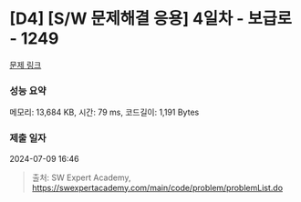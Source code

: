 # [D4] [S/W 문제해결 응용] 4일차 - 보급로 - 1249 

[문제 링크](https://swexpertacademy.com/main/code/problem/problemDetail.do?contestProbId=AV15QRX6APsCFAYD) 

### 성능 요약

메모리: 13,684 KB, 시간: 79 ms, 코드길이: 1,191 Bytes

### 제출 일자

2024-07-09 16:46



> 출처: SW Expert Academy, https://swexpertacademy.com/main/code/problem/problemList.do